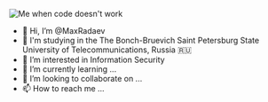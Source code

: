 ![Me when code doesn't work](https://github.com/MaxRadaev/markdowns/blob/543fcae5e38b6aed049e73fd3fdd8fbfab26921d/avatar.png)

- 👋 Hi, I’m @MaxRadaev
- 📐 I'm studying in the The Bonch-Bruevich Saint Petersburg State University of Telecommunications, Russia :ru:
- 👀 I’m interested in Information Security
- 🌱 I’m currently learning ...
- 💞️ I’m looking to collaborate on ...
- 📫 How to reach me ...

<!---
MaxRadaev/MaxRadaev is a ✨ special ✨ repository because its `README.md` (this file) appears on your GitHub profile.
You can click the Preview link to take a look at your changes.
--->
